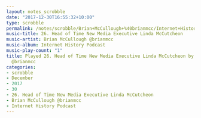 ```yaml
---
layout: notes_scrobble
date: "2017-12-30T16:55:32+10:00"
type: scrobble
permalink: /notes/scrobble/Brian+McCullough+%40brianmcc/Internet+History+Podcast/98a6184ff0b1acf8d8966299b4990b9eb74c54ca.html
music-title: 26. Head of Time New Media Executive Linda McCutcheon
music-artist: Brian McCullough @brianmcc
music-album: Internet History Podcast
music-play-count: "1"
title: Played 26. Head of Time New Media Executive Linda McCutcheon by Brian McCullough
  @brianmcc
categories:
- scrobble
- December
- 2017
- 30
- 26. Head of Time New Media Executive Linda McCutcheon
- Brian McCullough @brianmcc
- Internet History Podcast
---
```

